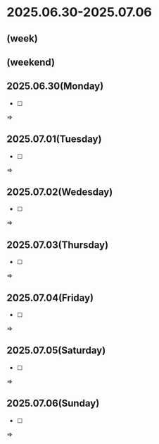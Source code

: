 # 2025.06.30-2025.07.06
(week)
- 

(weekend)
- 

## 2025.06.30(Monday)
- [ ] 
=> 

## 2025.07.01(Tuesday)
- [ ] 
=> 

## 2025.07.02(Wedesday)
- [ ] 
=> 

## 2025.07.03(Thursday)
- [ ] 
=> 

## 2025.07.04(Friday)
- [ ] 
=> 

## 2025.07.05(Saturday)
- [ ] 
=> 

## 2025.07.06(Sunday)
- [ ] 
=> 
